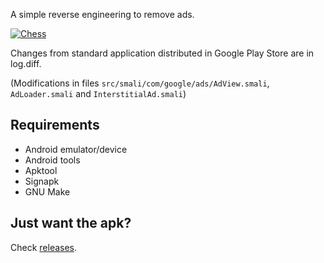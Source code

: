A simple reverse engineering to remove ads.

[![Chess](https://img.shields.io/badge/Chess-v2.5.9-green.svg)](https://play.google.com/store/apps/details?id=com.jetstartgames.chess)

Changes from standard application distributed in Google Play Store are in log.diff.

(Modifications in files `src/smali/com/google/ads/AdView.smali`, `AdLoader.smali` and `InterstitialAd.smali`)

## Requirements

- Android emulator/device
- Android tools
- Apktool
- Signapk
- GNU Make

## Just want the apk?
Check [releases](https://github.com/Arsukeey/chess-apk/releases).
